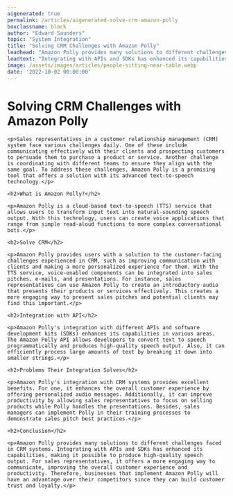 ```yaml
---
aigenerated: true
permalink: /articles/aigenerated-solve-crm-amazon-polly
boxclassname: black
author: "Edward Saunders"
topic: "System Integration"
title: "Solving CRM Challenges with Amazon Polly"
leadhead: "Amazon Polly provides many solutions to different challenges faced in CRM systems"
leadtext: "Integrating with APIs and SDKs has enhanced its capabilities, making it possible to produce high-quality speech output. For sales representatives, it offers a more engaging way to communicate, improving the overall customer experience and productivity. Therefore, businesses that implement Amazon Polly will have an advantage over their competitors since they can build customer trust and loyalty."
image: /assets/images/articles/people-sitting-near-table.webp
date: '2022-10-02 00:00:00'
---
```

<div class="arttext">	<h1>Solving CRM Challenges with Amazon Polly</h1>

	<p>Sales representatives in a customer relationship management (CRM) system face various challenges daily. One of these include communicating effectively with their clients and prospecting customers to persuade them to purchase a product or service. Another challenge is coordinating with different teams to ensure they align with the same goal. To address these challenges, Amazon Polly is a promising tool that offers a solution with its advanced text-to-speech technology.</p>

	<h2>What is Amazon Polly?</h2>

	<p>Amazon Polly is a cloud-based text-to-speech (TTS) service that allows users to transform input text into natural-sounding speech output. With this technology, users can create voice applications that range from simple read-aloud functions to more complex conversational bots.</p>

	<h2>Solve CRM</h2>

	<p>Amazon Polly provides users with a solution to the customer-facing challenges experienced in CRM, such as improving communication with clients and making a more personalized experience for them. With the TTS service, voice-enabled components can be integrated into sales pitches, e-mails, and presentations. For instance, sales representatives can use Amazon Polly to create an introductory audio that presents their products or services effectively. This creates a more engaging way to present sales pitches and potential clients may find this important.</p>

	<h2>Integration with API</h2>

	<p>Amazon Polly's integration with different APIs and software development kits (SDKs) enhances its capabilities in various areas. The Amazon Polly API allows developers to convert text to speech programmatically and produces high-quality speech output. Also, it can efficiently process large amounts of text by breaking it down into smaller strings.</p>

	<h2>Problems Their Integration Solves</h2>

	<p>Amazon Polly's integration with CRM systems provides excellent benefits. For one, it enhances the overall customer experience by offering personalized audio messages. Additionally, it can improve productivity by allowing sales representatives to focus on selling products while Polly handles the presentations. Besides, sales managers can implement Polly in their training processes to demonstrate sales pitch best practices.</p>

	<h2>Conclusion</h2>

	<p>Amazon Polly provides many solutions to different challenges faced in CRM systems. Integrating with APIs and SDKs has enhanced its capabilities, making it possible to produce high-quality speech output. For sales representatives, it offers a more engaging way to communicate, improving the overall customer experience and productivity. Therefore, businesses that implement Amazon Polly will have an advantage over their competitors since they can build customer trust and loyalty.</p>
</div>